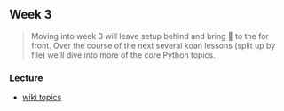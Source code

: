## Week 3

> Moving into week 3 will leave setup behind and bring :snake: to the for front. Over the course of the next several koan lessons (split up by file) we'll dive into more of the core Python topics. 

### Lecture
* [wiki topics](https://github.com/mschober/ecapy101/wiki/week03)
